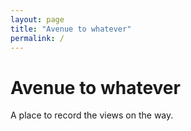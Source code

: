 ```yaml
---
layout: page
title: "Avenue to whatever"
permalink: /
---
```


# Avenue to whatever

A place to record the views on the way. 